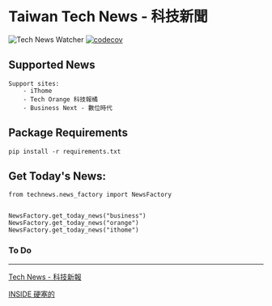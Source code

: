 # Taiwan Tech News - 科技新聞

![Tech News Watcher](https://github.com/WisChang005/technews_tw/workflows/Tech%20News%20Watcher/badge.svg)
[![codecov](https://codecov.io/gh/WisChang005/technews_tw/branch/master/graph/badge.svg)](https://codecov.io/gh/WisChang005/technews_tw)


## Supported News
```
Support sites:
    - iThome
    - Tech Orange 科技報橘
    - Business Next - 數位時代
```

## Package Requirements
```
pip install -r requirements.txt
```

## Get Today's News:
```
from technews.news_factory import NewsFactory


NewsFactory.get_today_news("business")
NewsFactory.get_today_news("orange")
NewsFactory.get_today_news("ithome")
```


### To Do
------------
[Tech News - 科技新報](https://technews.tw/)

[INSIDE 硬塞的](https://www.inside.com.tw/)

